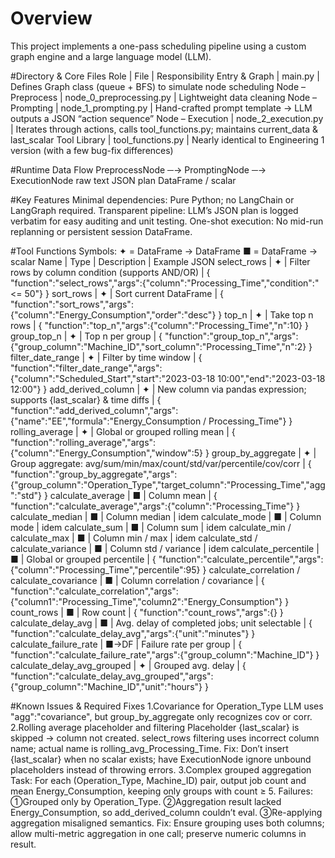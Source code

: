 # Overview
This project implements a one-pass scheduling pipeline using a custom graph engine and a large language model (LLM).

#Directory & Core Files
Role | File | Responsibility
Entry & Graph | main.py | Defines Graph class (queue + BFS) to simulate node scheduling
Node – Preprocess | node_0_preprocessing.py | Lightweight data cleaning
Node – Prompting | node_1_prompting.py | Hand-crafted prompt template → LLM outputs a JSON “action sequence”
Node – Execution | node_2_execution.py | Iterates through actions, calls tool_functions.py; maintains current_data & last_scalar
Tool Library | tool_functions.py | Nearly identical to Engineering 1 version (with a few bug-fix differences)

#Runtime Data Flow
PreprocessNode ─→ PromptingNode ─→ ExecutionNode
    raw text        JSON plan          DataFrame / scalar

#Key Features
Minimal dependencies: Pure Python; no LangChain or LangGraph required.
Transparent pipeline: LLM’s JSON plan is logged verbatim for easy auditing and unit testing.
One-shot execution: No mid-run replanning or persistent session DataFrame.

#Tool Functions
Symbols:
✦ = DataFrame → DataFrame
■ = DataFrame → scalar
Name | Type | Description | Example JSON
select_rows | ✦ | Filter rows by column condition (supports AND/OR) | { "function":"select_rows","args":{"column":"Processing_Time","condition":"<= 50"} }
sort_rows | ✦ | Sort current DataFrame | { "function":"sort_rows","args":{"column":"Energy_Consumption","order":"desc"} }
top_n | ✦ | Take top n rows | { "function":"top_n","args":{"column":"Processing_Time","n":10} }
group_top_n | ✦ | Top n per group | { "function":"group_top_n","args":{"group_column":"Machine_ID","sort_column":"Processing_Time","n":2} }
filter_date_range | ✦ | Filter by time window | { "function":"filter_date_range","args":{"column":"Scheduled_Start","start":"2023-03-18 10:00","end":"2023-03-18 12:00"} }
add_derived_column | ✦ | New column via pandas expression; supports {last_scalar} & time diffs | { "function":"add_derived_column","args":{"name":"EE","formula":"Energy_Consumption / Processing_Time"} }
rolling_average | ✦ | Global or grouped rolling mean | { "function":"rolling_average","args":{"column":"Energy_Consumption","window":5} }
group_by_aggregate | ✦ | Group aggregate: avg/sum/min/max/count/std/var/percentile/cov/corr | { "function":"group_by_aggregate","args":{"group_column":"Operation_Type","target_column":"Processing_Time","agg":"std"} }
calculate_average | ■ | Column mean | { "function":"calculate_average","args":{"column":"Processing_Time"} }
calculate_median | ■ | Column median | idem
calculate_mode | ■ | Column mode | idem
calculate_sum | ■ | Column sum | idem
calculate_min / calculate_max | ■ | Column min / max | idem
calculate_std / calculate_variance | ■ | Column std / variance | idem
calculate_percentile | ■ | Global or grouped percentile | { "function":"calculate_percentile","args":{"column":"Processing_Time","percentile":95} }
calculate_correlation / calculate_covariance | ■ | Column correlation / covariance | { "function":"calculate_correlation","args":{"column1":"Processing_Time","column2":"Energy_Consumption"} }
count_rows | ■ | Row count | { "function":"count_rows","args":{} }
calculate_delay_avg | ■ | Avg. delay of completed jobs; unit selectable | { "function":"calculate_delay_avg","args":{"unit":"minutes"} }
calculate_failure_rate | ■→DF | Failure rate per group | { "function":"calculate_failure_rate","args":{"group_column":"Machine_ID"} }
calculate_delay_avg_grouped | ✦ | Grouped avg. delay | { "function":"calculate_delay_avg_grouped","args":{"group_column":"Machine_ID","unit":"hours"} }

#Known Issues & Required Fixes
1.Covariance for Operation_Type
LLM uses "agg":"covariance", but group_by_aggregate only recognizes cov or corr.
2.Rolling average placeholder and filtering
Placeholder {last_scalar} is skipped → column not created.
select_rows filtering uses incorrect column name; actual name is rolling_avg_Processing_Time.
Fix: Don’t insert {last_scalar} when no scalar exists; have ExecutionNode ignore unbound placeholders instead of throwing errors.
3.Complex grouped aggregation
Task: For each (Operation_Type, Machine_ID) pair, output job count and mean Energy_Consumption, keeping only groups with count ≥ 5.
Failures:
①Grouped only by Operation_Type.
②Aggregation result lacked Energy_Consumption, so add_derived_column couldn’t eval.
③Re-applying aggregation misaligned semantics.
Fix: Ensure grouping uses both columns; allow multi-metric aggregation in one call; preserve numeric columns in result.
